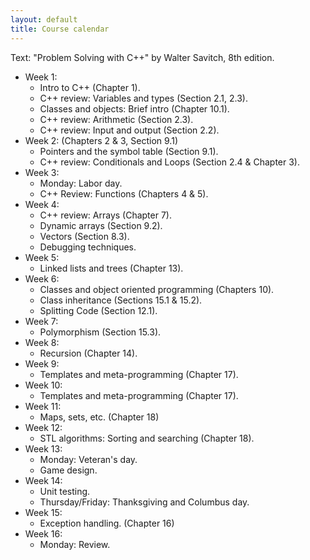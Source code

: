 ```yaml
---
layout: default
title: Course calendar
---
```


Text: "Problem Solving with C++" by Walter Savitch, 8th edition.

* Week 1:
    - Intro to C++ (Chapter 1).
    - C++ review: Variables and types (Section 2.1, 2.3).
    - Classes and objects: Brief intro (Chapter 10.1).
    - C++ review: Arithmetic (Section 2.3).
    - C++ review: Input and output (Section 2.2).
* Week 2: (Chapters 2 \& 3, Section 9.1)
    - Pointers and the symbol table (Section 9.1).
    - C++ review: Conditionals and Loops (Section 2.4 \& Chapter 3).
* Week 3: 
    - Monday: Labor day.
    - C++ Review: Functions (Chapters 4 \& 5).
* Week 4: 
    - C++ review: Arrays (Chapter 7).
    - Dynamic arrays (Section 9.2).
    - Vectors (Section 8.3).
    - Debugging techniques.
* Week 5: 
    - Linked lists and trees (Chapter 13).
* Week 6: 
    - Classes and object oriented programming (Chapters 10).
    - Class inheritance (Sections 15.1 \& 15.2).
    - Splitting Code (Section 12.1).
* Week 7:
    - Polymorphism (Section 15.3).
* Week 8:
    - Recursion (Chapter 14).
* Week 9:
    - Templates and meta-programming  (Chapter 17).
* Week 10: 
    - Templates and meta-programming (Chapter 17).
* Week 11:
    - Maps, sets, etc. (Chapter 18)
* Week 12:
    - STL algorithms: Sorting and searching (Chapter 18).
* Week 13:
    - Monday: Veteran's day.
    - Game design.
* Week 14:
    - Unit testing.
    - Thursday/Friday: Thanksgiving and Columbus day.
* Week 15:
    - Exception handling. (Chapter 16)
* Week 16:
    - Monday: Review.

